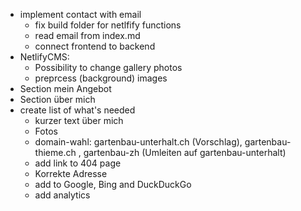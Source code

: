 - implement contact with email
  - fix build folder for netlfify functions
  - read email from index.md
  - connect frontend to backend
- NetlifyCMS:
  - Possibility to change gallery photos
  - preprcess (background) images
- Section mein Angebot
- Section über mich
- create list of what's needed
  - kurzer text über mich
  - Fotos
  - domain-wahl: gartenbau-unterhalt.ch (Vorschlag), gartenbau-thieme.ch , gartenbau-zh (Umleiten auf gartenbau-unterhalt)
  - add link to 404 page
  - Korrekte Adresse
  - add to Google, Bing and DuckDuckGo
  - add analytics
